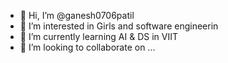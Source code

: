 - 👋 Hi, I’m @ganesh0706patil
- 👀 I’m interested in Girls and software engineerin
- 🌱 I’m currently learning AI & DS in VIIT
- 💞️ I’m looking to collaborate on ...

<!---
ganesh0706patil/ganesh0706patil is a ✨ special ✨ repository because its `README.md` (this file) appears on your GitHub profile.
You can click the Preview link to take a look at your changes.
--->
